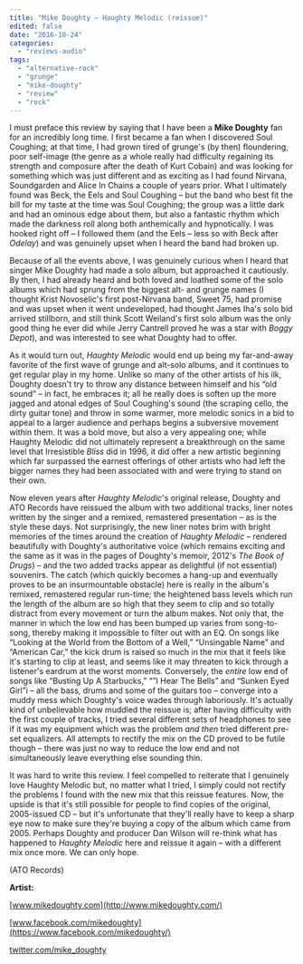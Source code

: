 ```yaml
---
title: "Mike Doughty – Haughty Melodic (reissue)"
edited: false
date: "2016-10-24"
categories:
  - "reviews-audio"
tags:
  - "alternative-rock"
  - "grunge"
  - "mike-doughty"
  - "review"
  - "rock"
---
```


I must preface this review by saying that I have been a **Mike Doughty** fan for an incredibly long time. I first became a fan when I discovered Soul Coughing; at that time, I had grown tired of grunge's (by then) floundering, poor self-image (the genre as a whole really had difficulty regaining its strength and composure after the death of Kurt Cobain) and was looking for something which was just different and as exciting as I had found Nirvana, Soundgarden and Alice In Chains a couple of years prior. What I ultimately found was Beck, the Eels and Soul Coughing – but the band who best fit the bill for my taste at the time was Soul Coughing; the group was a little dark and had an ominous edge about them, but also a fantastic rhythm which made the darkness roll along both anthemically and hypnotically. I was hooked right off – I followed them (and the Eels – less so with Beck after _Odelay_) and was genuinely upset when I heard the band had broken up.

Because of all the events above, I was genuinely curious when I heard that singer Mike Doughty had made a solo album, but approached it cautiously. By then, I had already heard and both loved and loathed some of the solo albums which had sprung from the biggest alt- and grunge names (I thought Krist Novoselic's first post-Nirvana band, Sweet 75, had promise and was upset when it went undeveloped, had thought James Iha's solo bid arrived stillborn, and still think Scott Weiland's first solo album was the only good thing he ever did while Jerry Cantrell proved he was a star with _Boggy Depot_), and was interested to see what Doughty had to offer.

As it would turn out, _Haughty Melodic_ would end up being my far-and-away favorite of the first wave of grunge and alt-solo albums, and it continues to get regular play in my home. Unlike so many of the other artists of his ilk, Doughty doesn't try to throw any distance between himself and his “old sound” – in fact, he embraces it; all he really does is soften up the more jagged and atonal edges of Soul Coughing's sound (the scraping cello, the dirty guitar tone) and throw in some warmer, more melodic sonics in a bid to appeal to a larger audience and perhaps begins a subversive movement within them. It was a bold move, but also a very appealing one; while Haughty Melodic did not ultimately represent a breakthrough on the same level that Irresistible _Bliss_ did in 1996, it did offer a new artistic beginning which far surpassed the earnest offerings of other artists who had left the bigger names they had been associated with and were trying to stand on their own.

Now eleven years after _Haughty Melodic_'s original release, Doughty and ATO Records have reissued the album with two additional tracks, liner notes written by the singer and a remixed, remastered presentation – as is the style these days. Not surprisingly, the new liner notes brim with bright memories of the times around the creation of _Haughty Melodic_ – rendered beautifully with Doughty's authoritative voice (which remains exciting and the same as it was in the pages of Doughty's memoir, 2012's _The Book of Drugs_) – and the two added tracks appear as delightful (if not essential) souvenirs. The catch (which quickly becomes a hang-up and eventually proves to be an insurmountable obstacle) here is really in the album's remixed, remastered regular run-time; the heightened bass levels which run the length of the album are so high that they seem to clip and so totally distract from every movement or turn the album makes. Not only that, the manner in which the low end has been bumped up varies from song-to-song, thereby making it impossible to filter out with an EQ. On songs like “Looking at the World from the Bottom of a Well,” “Unsingable Name” and “American Car,” the kick drum is raised so much in the mix that it feels like it's starting to clip at least, and seems like it may threaten to kick through a listener's eardrum at the worst moments. Conversely, the _entire_ low end of songs like “Busting Up A Starbucks,” “”I Hear The Bells” and “Sunken Eyed Girl”i – all the bass, drums and some of the guitars too – converge into a muddy mess which Doughty's voice wades through laboriously. It's actually kind of unbelievable how muddled the reissue is; after having difficulty with the first couple of tracks, I tried several different sets of headphones to see if it was my equipment which was the problem _and then_ tried different pre-set equalizers. All attempts to rectify the mix on the CD proved to be futile though – there was just no way to reduce the low end and not simultaneously leave everything else sounding thin.

It was hard to write this review. I feel compelled to reiterate that I genuinely love Haughty Melodic but, no matter what I tried, I simply could not rectify the problems I found with the new mix that this reissue features. Now, the upside is that it's still possible for people to find copies of the original, 2005-issued CD – but it's unfortunate that they'll really have to keep a sharp eye now to make sure they're buying a copy of the album which came from 2005. Perhaps Doughty and producer Dan Wilson will re-think what has happened to _Haughty Melodic_ here and reissue it again – with a different mix once more. We can only hope.

(ATO Records)

**Artist:**

[www.mikedoughty.com](http://www.mikedoughty.com/)

[www.facebook.com/mikedoughty](https://www.facebook.com/mikedoughty/)

[twitter.com/mike\_doughty](https://twitter.com/mike_doughty)
